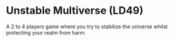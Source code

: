 # Unstable Multiverse (LD49)

A 2 to 4 players game where you try to stabilize the universe whilst protecting your realm from harm.